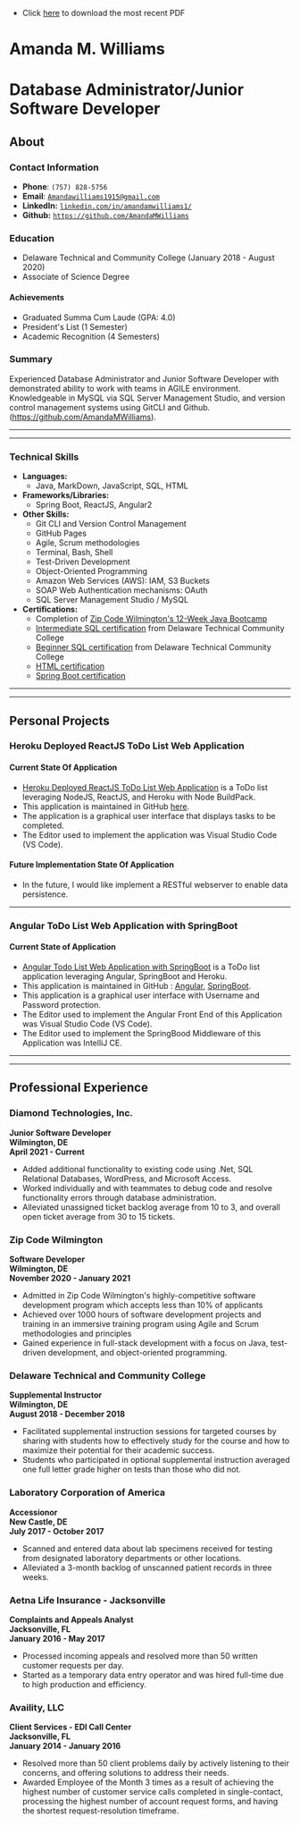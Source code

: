 * Click [here](./AmandaMWilliamsPortfolio.pdf) to download the most recent PDF

# Amanda M. Williams  
# Database Administrator/Junior Software Developer  
## About  


### Contact Information  
* **Phone**: `(757) 828-5756 `
* **Email**: [`Amandawilliams1915@gmail.com`](mailto:Amandawilliams1915@gmail.com)
* **LinkedIn:** [`linkedin.com/in/amandamwilliams1/`](https://linkedin.com/in/amandamwilliams1/)
* **Github:** [`https://github.com/AmandaMWilliams`](https://github.com/AmandaMWilliams)


### Education 
* Delaware Technical and Community College (January 2018 - August 2020)
* Associate of Science Degree

#### Achievements
* Graduated Summa Cum Laude (GPA: 4.0)
* President's List (1 Semester)
* Academic Recognition (4 Semesters)


### Summary
Experienced Database Administrator and Junior Software Developer with demonstrated ability to work with teams in AGILE environment. Knowledgeable in MySQL via SQL Server Management Studio, and version control management systems using GitCLI and Github. (https://github.com/AmandaMWilliams).
<!--
Dedicated, lifelong learner who is motivated by solving problems and a strong desire to make a positive impact by creating code as a Software Developer. Major experience lies in customer service and working in cross-functional teams bringing about fundamental change and process improvement.
-->

<hr><hr>


### Technical Skills
* **Languages:**
  * Java, MarkDown, JavaScript, SQL, HTML
* **Frameworks/Libraries:**
  * Spring Boot, ReactJS, Angular2
* **Other Skills:**
  * Git CLI and Version Control Management
  * GitHub Pages
  * Agile, Scrum methodologies
  * Terminal, Bash, Shell
  * Test-Driven Development
  * Object-Oriented Programming
  * Amazon Web Services (AWS): IAM, S3 Buckets
  * SOAP Web Authentication mechanisms: OAuth
  * SQL Server Management Studio / MySQL
* **Certifications:**
  * Completion of [Zip Code Wilmington's 12-Week Java Bootcamp](./ZipCodeWilmingtonCertification.pdf)
  * [Intermediate SQL certification](./SQLCert2.pdf) from Delaware Technical Community College  
  * [Beginner SQL certification](./SQLCert1.pdf) from Delaware Technical Community College  
  * [HTML certification](./HTMLCert.pdf)  
  * [Spring Boot certification](./Spring_Boot_Cert.pdf)
  

<hr><hr>


## Personal Projects


### Heroku Deployed ReactJS ToDo List Web Application

#### Current State Of Application
* [Heroku Deployed ReactJS ToDo List Web Application](https://todolist-react-williams.herokuapp.com/) is a ToDo list leveraging NodeJS, ReactJS, and Heroku with Node BuildPack.  
* This application is maintained in GitHub [here](https://github.com/AmandaMWilliams/ReactToDoList).  
* The application is a graphical user interface that displays tasks to be completed.  
* The Editor used to implement the application was Visual Studio Code (VS Code).  

#### Future Implementation State Of Application
* In the future, I would like implement a RESTful webserver to enable data persistence.  

<hr>

### Angular ToDo List Web Application with SpringBoot

#### Current State of Application
* [Angular Todo List Web Application with SpringBoot](https://todolist-angular-williams.herokuapp.com/) is a ToDo list application leveraging Angular, SpringBoot and Heroku.
* This application is maintained in GitHub : [Angular](https://github.com/AmandaMWilliams/AngularToDoList), [SpringBoot](https://github.com/AmandaMWilliams/RESTful-services).
* This application is a graphical user interface with Username and Password protection.
* The Editor used to implement the Angular Front End of this Application was Visual Studio Code (VS Code).
* The Editor used to implement the SpringBood Middleware of this Application was IntelliJ CE.

<!--
### First Solo Project


#### Current State Of Application
* The _[First Solo Project](https://github.com/AmandaMWilliams/FirstSoloProject)_ is an interactive storybook based on Little Red Ridinghood
  * The application has a console for input and a console-display for printing output in the terminal.
  
  
#### Future Implementation State Of Application
* Graphical User Interface (GUI)



### Casino App
* Collaborated with a team of five to develop a suite of four casino-style games using Java. Personally, developed the Testing implementations for each game, and generated the BlackJack gameplay methods. Managed and resolved all GitHub merge conflicts. [www.github.com/ZCW-Java6dot2/cats-casino](http://www.github.com/ZCW-Java6dot2/cats-casino)
-->


<hr><hr>


## Professional Experience

### Diamond Technologies, Inc.
 **Junior Software Developer**  
 **Wilmington, DE**  
 **April 2021 - Current**  
*	Added additional functionality to existing code using .Net, SQL Relational Databases, WordPress, and Microsoft Access.
*	Worked individually and with teammates to debug code and resolve functionality errors through database administration.
*	Alleviated unassigned ticket backlog average from 10 to 3, and overall open ticket average from 30 to 15 tickets.

### Zip Code Wilmington
 **Software Developer**  
 **Wilmington, DE**  
 **November 2020 - January 2021**  
* Admitted in Zip Code Wilmington's highly-competitive software development program which accepts less than 10% of applicants
* Achieved over 1000 hours of software development projects and training in an immersive training program using Agile and Scrum methodologies and principles
* Gained experience in full-stack development with a focus on Java, test-driven development, and object-oriented programming.

### Delaware Technical and Community College
 **Supplemental Instructor**  
 **Wilmington, DE**  
 **August 2018 - December 2018**  
* Facilitated supplemental instruction sessions for targeted courses by sharing with students how to effectively study for the course and how to maximize their potential for their academic success.
* Students who participated in optional supplemental instruction averaged one full letter grade higher on tests than those who did not.

### Laboratory Corporation of America
 **Accessionor**  
 **New Castle, DE**  
 **July 2017 - October 2017**  
* Scanned and entered data about lab specimens received for testing from designated laboratory departments or other locations.
* Alleviated a 3-month backlog of unscanned patient records in three weeks.

### Aetna Life Insurance - Jacksonville
 **Complaints and Appeals Analyst**  
 **Jacksonville, FL**  
 **January 2016 - May 2017**  
* Processed incoming appeals and resolved more than 50 written customer requests per day.
* Started as a temporary data entry operator and was hired full-time due to high production and efficiency.

### Availity, LLC 
 **Client Services - EDI Call Center**  
 **Jacksonville, FL**  
 **January 2014 - January 2016**  
* Resolved more than 50 client problems daily by actively listening to their concerns, and offering solutions to address their needs.
* Awarded Employee of the Month 3 times as a result of achieving the highest number of customer service calls completed in single-contact, processing the highest number of account request forms, and having the shortest request-resolution timeframe.
